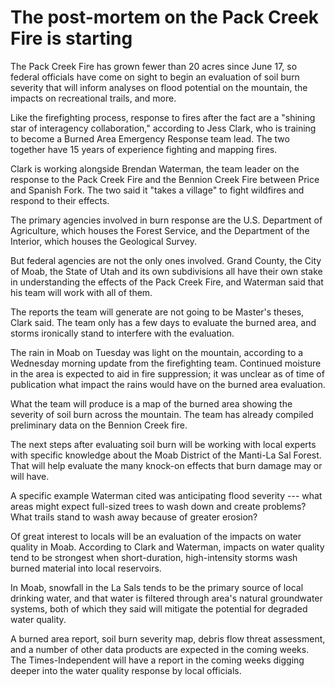 # The post-mortem on the Pack Creek Fire is starting

The Pack Creek Fire has grown fewer than 20 acres since June 17, so federal officials have come on sight to begin an evaluation of soil burn severity that will inform analyses on flood potential on the mountain, the impacts on recreational trails, and more.

Like the firefighting process, response to fires after the fact are a "shining star of interagency collaboration," according to Jess Clark, who is training to become a Burned Area Emergency Response team lead. The two together have 15 years of experience fighting and mapping fires.

Clark is working alongside Brendan Waterman, the team leader on the response to the Pack Creek Fire and the Bennion Creek Fire between Price and Spanish Fork. The two said it "takes a village" to fight wildfires and respond to their effects.

The primary agencies involved in burn response are the U.S. Department of Agriculture, which houses the Forest Service, and the Department of the Interior, which houses the Geological Survey.

But federal agencies are not the only ones involved. Grand County, the City of Moab, the State of Utah and its own subdivisions all have their own stake in understanding the effects of the Pack Creek Fire, and Waterman said that his team will work with all of them.

The reports the team will generate are not going to be Master's theses, Clark said. The team only has a few days to evaluate the burned area, and storms ironically stand to interfere with the evaluation.

The rain in Moab on Tuesday was light on the mountain, according to a Wednesday morning update from the firefighting team. Continued moisture in the area is expected to aid in fire suppression; it was unclear as of time of publication what impact the rains would have on the burned area evaluation.

What the team will produce is a map of the burned area showing the severity of soil burn across the mountain. The team has already compiled preliminary data on the Bennion Creek fire.

The next steps after evaluating soil burn will be working with local experts with specific knowledge about the Moab District of the Manti-La Sal Forest. That will help evaluate the many knock-on effects that burn damage may or will have.

A specific example Waterman cited was anticipating flood severity --- what areas might expect full-sized trees to wash down and create problems? What trails stand to wash away because of greater erosion?

Of great interest to locals will be an evaluation of the impacts on water quality in Moab. According to Clark and Waterman, impacts on water quality tend to be strongest when short-duration, high-intensity storms wash burned material into local reservoirs.

In Moab, snowfall in the La Sals tends to be the primary source of local drinking water, and that water is filtered through area's natural groundwater systems, both of which they said will mitigate the potential for degraded water quality.

A burned area report, soil burn severity map, debris flow threat assessment, and a number of other data products are expected in the coming weeks. The Times-Independent will have a report in the coming weeks digging deeper into the water quality response by local officials.
